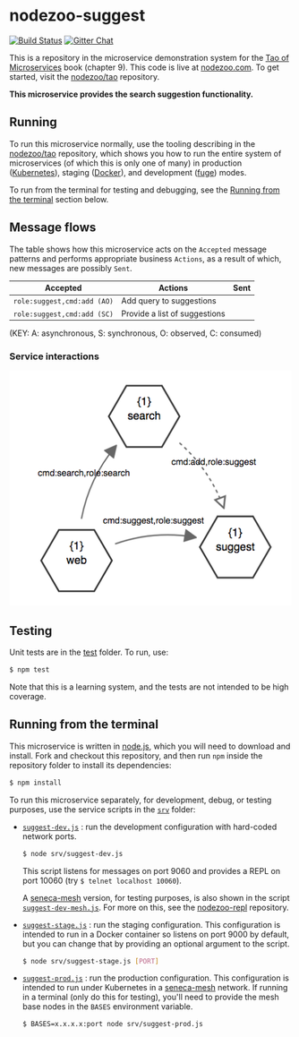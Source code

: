 # nodezoo-suggest

[![Build Status](https://travis-ci.org/nodezoo/nodezoo-suggest.svg?branch=master)](https://travis-ci.org/nodezoo/nodezoo-suggest)
[![Gitter Chat](https://badges.gitter.im/Join%20Chat.svg)](https://gitter.im/nodezoo/nodezoo-org)

This is a repository in the microservice demonstration system for
the [Tao of Microservices](//bit.ly/rmtaomicro) book (chapter 9). This
code is live at [nodezoo.com](http://nodezoo.com). To get started,
visit the [nodezoo/tao](//github.com/nodezoo/tao) repository.

__This microservice provides the search suggestion functionality.__


## Running

To run this microservice normally, use the tooling describing in
the [nodezoo/tao](//github.com/nodezoo/tao) repository, which shows you how to run
the entire system of microservices (of which this is only one of many) in
production ([Kubernetes](//kubernetes.io)), staging
([Docker](//docker.com)), and development
([fuge](//github.com/apparatus/fuge)) modes.

To run from the terminal for testing and debugging, see
the [Running from the terminal](#running-from-the-terminal) section
below.


## Message flows

The table shows how this microservice acts on the `Accepted` message
patterns and performs appropriate business `Actions`, as a result of
which, new messages are possibly `Sent`.

|Accepted |Actions |Sent
|--|--|--
|`role:suggest,cmd:add (AO)` |Add query to suggestions |
|`role:suggest,cmd:add (SC)` |Provide a list of suggestions |

(KEY: A: asynchronous, S: synchronous, O: observed, C: consumed)

### Service interactions

![suggest](suggest.png?raw=true "suggest")


## Testing

Unit tests are in the [test](test) folder. To run, use:

```sh
$ npm test
```

Note that this is a learning system, and the tests are not intended to
be high coverage.


## Running from the terminal

This microservice is written in [node.js](//nodejs.org), which you
will need to download and install. Fork and checkout this repository,
and then run `npm` inside the repository folder to install its dependencies:

```sh
$ npm install
```

To run this microservice separately, for development, debug, or
testing purposes, use the service scripts in the [`srv`](srv) folder:

* [`suggest-dev.js`](srv/suggest-dev.js) : run the development configuration 
  with hard-coded network ports.

  ```sh
  $ node srv/suggest-dev.js
  ```

  This script listens for messages on port 9060 and provides a REPL on
  port 10060 (try `$ telnet localhost 10060`).

  A [seneca-mesh](//github.com/senecajs/seneca-mesh) version, for
  testing purposes, is also shown in the
  script [`suggest-dev-mesh.js`](srv/suggest-dev-mesh.js). For more on
  this, see the [nodezoo-repl](//github.com/nodezoo/nodezoo-repl)
  repository.

* [`suggest-stage.js`](srv/suggest-stage.js) : run the staging
  configuration. This configuration is intended to run in a Docker
  container so listens on port 9000 by default, but you can change
  that by providing an optional argument to the script.

  ```sh
  $ node srv/suggest-stage.js [PORT]
  ```

* [`suggest-prod.js`](srv/suggest-prod.js) : run the production
  configuration. This configuration is intended to run under
  Kubernetes in a [seneca-mesh](//github.com/senecajs/seneca-mesh)
  network. If running in a terminal (only do this for testing), you'll
  need to provide the mesh base nodes in the `BASES` environment
  variable.

  ```sh
  $ BASES=x.x.x.x:port node srv/suggest-prod.js
  ```



  
